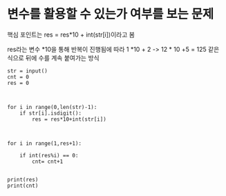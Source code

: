 # 변수를 활용할 수 있는가 여부를 보는 문제

핵심 포인트는 res = res*10 + int(str[i])이라고 봄 

res라는 변수 *10을 통해 반복이 진행됨에 따라 1 *10 + 2 -> 12 * 10 +5 = 125 같은 식으로 뒤에 수를 계속 붙여가는 방식 

```
str = input()
cnt = 0
res = 0



for i in range(0,len(str)-1):
    if str[i].isdigit():
        res = res*10+int(str[i])
        
        
    
for i in range(1,res+1):
    
    if int(res%i) == 0:
        cnt= cnt+1
    

print(res)
print(cnt) 
```
